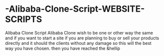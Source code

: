 # -Alibaba-Clone-Script-WEBSITE-SCRIPTS
Alibaba Clone Script Alibaba Clone wish to be one or other way the same and if you want to start a site  if you are planning to buy or  sell your products directly and it should the clients without any damage so this will the best way you have chosen.  then you have reached the &amp;hellip
